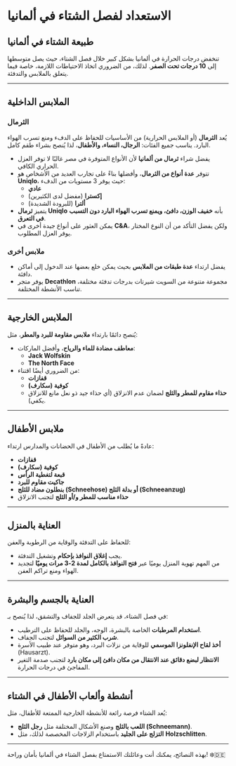 # الاستعداد لفصل الشتاء في ألمانيا

## طبيعة الشتاء في ألمانيا

تنخفض درجات الحرارة في ألمانيا بشكل كبير خلال فصل الشتاء، حيث يصل متوسطها إلى **10 درجات تحت الصفر**. لذلك، من الضروري اتخاذ الاحتياطات اللازمة، خاصة فيما يتعلق بالملابس والتدفئة.

---

## الملابس الداخلية

### الثرمال
يُعد **الثرمال** (أو الملابس الحرارية) من الأساسيات للحفاظ على الدفء ومنع تسرب الهواء البارد. يناسب جميع الفئات: **الرجال، النساء، والأطفال**، لذا يُنصح بشراء طقم كامل.

- يفضل شراء **ثرمال من ألمانيا** لأن الأنواع المتوفرة في مصر غالبًا لا توفر العزل الحراري الكافي.
- تتوفر **عدة أنواع من الثرمال**، وأفضلها بناءً على تجارب العديد من الأشخاص هو **Uniqlo**، حيث يوفر 3 مستويات من الدفء:
  - **عادي**
  - **إكسترا** (مفضل لدى الكثيرين)
  - **ألترا** (للبرودة الشديدة)
- يتميز **ثرمال Uniqlo** بأنه **خفيف الوزن، دافئ، ويمنع تسرب الهواء البارد دون التسبب في التعرق**.
- يمكن العثور على أنواع جيدة أخرى في **C&A**، ولكن يفضل التأكد من أن النوع المختار يوفر العزل المطلوب.

### ملابس أخرى
- يفضل ارتداء **عدة طبقات من الملابس** بحيث يمكن خلع بعضها عند الدخول إلى أماكن دافئة.
- يوفر متجر **Decathlon** مجموعة متنوعة من السويت شيرتات بدرجات تدفئة مختلفة، تناسب الأنشطة المختلفة.

---

## الملابس الخارجية

يُنصح دائمًا بارتداء **ملابس مقاومة للبرد والمطر**، مثل:
- **معاطف مضادة للماء والرياح**، وأفضل الماركات:
  - **Jack Wolfskin**
  - **The North Face**
- من الضروري أيضًا اقتناء:
  - **قفازات**
  - **كوفية (سكارف)**
  - **حذاء مقاوم للمطر والثلج** لضمان عدم الانزلاق (أي حذاء جيد ذو نعل مانع للانزلاق يكفي).

---

## ملابس الأطفال

عادةً ما يُطلب من الأطفال في الحضانات والمدارس ارتداء:
- **قفازات**
- **كوفية (سكارف)**
- **قبعة لتغطية الرأس**
- **جاكيت مقاوم للبرد**
- **بنطلون مضاد للثلج (Schneehose) أو بدلة الثلج (Schneeanzug)**
- **حذاء مناسب للمطر و/أو الثلج** لتجنب الانزلاق

---

## العناية بالمنزل

للحفاظ على التدفئة والوقاية من الرطوبة والعفن:
- يجب **إغلاق النوافذ بإحكام** وتشغيل التدفئة.
- من المهم تهوية المنزل يوميًا عبر **فتح النوافذ بالكامل لمدة 2-3 مرات يوميًا** لتجديد الهواء ومنع تراكم العفن.

---

## العناية بالجسم والبشرة

في فصل الشتاء، قد يتعرض الجلد للجفاف والتشقق، لذا يُنصح بـ:
- **استخدام المرطبات** الخاصة بالبشرة، الوجه، والجلد للحفاظ على الترطيب.
- **شرب الكثير من السوائل** لتجنب الجفاف.
- **أخذ لقاح الإنفلونزا الموسمي** للوقاية من نزلات البرد، وهو متوفر عند طبيب الأسرة (Hausarzt).
- **الانتظار لبضع دقائق عند الانتقال من مكان دافئ إلى مكان بارد** لتجنب صدمة التغير المفاجئ في درجات الحرارة.

---

## أنشطة وألعاب الأطفال في الشتاء

يُعد الشتاء فرصة رائعة للأنشطة الخارجية الممتعة للأطفال، مثل:
- **اللعب بالثلج** وصنع الأشكال المختلفة مثل **رجل الثلج (Schneemann)**.
- **التزلج على الجليد** باستخدام الزلاجات المخصصة لذلك، مثل **Holzschlitten**.

---

بهذه النصائح، يمكنك أنت وعائلتك الاستمتاع بفصل الشتاء في ألمانيا بأمان وراحة! ❄️🇩🇪

